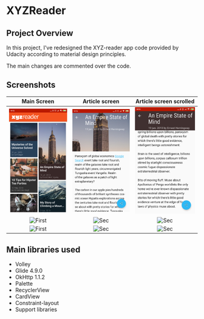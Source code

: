 # XYZReader

## Project Overview
In this project, I've redesigned the XYZ-reader app code provided by Udacity according to material design principles.

The main changes are commented over the code.

## Screenshots

| Main Screen | Article screen |  Article screen scrolled |
|:-:|:-:|:-:|
| ![First](https://github.com/adrianrejas/XYZReader/blob/master/captures/5inchesPortraitList.png?raw=true) | ![Sec](https://github.com/adrianrejas/XYZReader/blob/master/captures/5inchesPortraitDetail.png?raw=true) | ![Sec](https://github.com/adrianrejas/XYZReader/blob/master/captures/5inchesPortraitDetailScrolled.png?raw=true) |
| ![First](https://github.com/adrianrejas/XYZReader/blob/master/captures/5inchesLandscapeList.png?raw=true) | ![Sec](https://github.com/adrianrejas/XYZReader/blob/master/captures/5inchesLandscapeDetail.png?raw=true) | ![Sec](https://github.com/adrianrejas/XYZReader/blob/master/captures/5inchesLandscapeDetailScrolled.png?raw=true) |
| ![First](https://github.com/adrianrejas/XYZReader/blob/master/captures/10inchesLandscapeList.png?raw=true) | ![Sec](https://github.com/adrianrejas/XYZReader/blob/master/captures/10inchesLandscapeDetail.png?raw=true) | ![Sec](https://github.com/adrianrejas/XYZReader/blob/master/captures/10inchesLandscapeDetailScrolled.png?raw=true) |

## Main libraries used 

* Volley
* Glide 4.9.0
* OkHttp 1.1.2
* Palette
* RecyclerView
* CardView
* Constraint-layout
* Support libraries